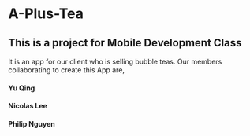 # A-Plus-Tea
## This is a project for Mobile Development Class
It is an app for our client who is selling bubble teas.
Our members collaborating to create this App are, 
#### Yu Qing
#### Nicolas Lee
#### Philip Nguyen
